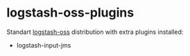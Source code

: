 # logstash-oss-plugins

Standart [logstash-oss](https://www.docker.elastic.co/#logstash-6-2-4) distribution with extra plugins installed:
* logstash-input-jms
